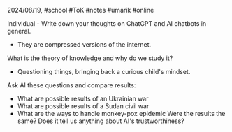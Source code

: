 2024/08/19, #school #ToK #notes #umarik #online 

Individual - Write down your thoughts on ChatGPT and AI chatbots in general.
- They are compressed versions of the internet. 

What is the theory of knowledge and why do we study it?
- Questioning things, bringing back a curious child's mindset.

Ask AI these questions and compare results:
- What are possible results of an Ukrainian war
- What are possible results of a Sudan civil war
- What are the ways to handle monkey-pox epidemic
Were the results the same? Does it tell us anything about AI's trustworthiness?
